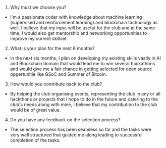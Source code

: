 1. Why must we choose you?
- I'm a passionate coder with knowledge about machine learning (supervised and reinforcement learning) and blockchain tachnology as well. I believe that my input will be useful for the club and at the same time, I would also get mentorship and networking opportunities to improve my current skillset.
2. What is your plan for the next 6 months?
- In the next six months, I plan on developing my existing skills vastly in AI and Blockchain domain that would lead me to win several hackathons and would give me a fair chance in getting selected for open source oppertunitie like GSoC and Summer of Bitcoin.
3. How would you contribute back to the club? 
- By helping the club organising events, representing the club in any or all hackthons or projects that I hope to do in the future and catering to the club's needs along with mine, I believe that my contribution to the club would be of great value.
4. Do you have any feedback on the selection process?
- The selection process has been seamless so far and the tasks were very well structured that guided me along leading to successful completion of the tasks.
